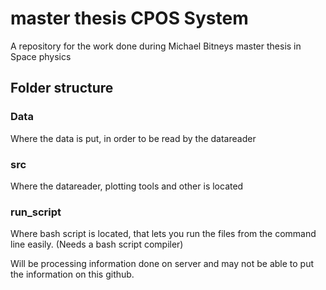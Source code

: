 # master thesis CPOS System
A repository for the work done during Michael Bitneys master thesis in Space physics

## Folder structure

### Data

Where the data is put, in order to be read by the datareader

### src

Where the datareader, plotting tools and other is located

### run_script

Where bash script is located, that lets you run the files from the command line easily. (Needs a bash script compiler)




Will be processing information done on server and may not be able to put the information on this github.
